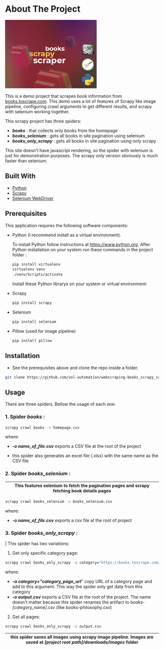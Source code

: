 <!-- ABOUT THE PROJECT -->

# About The Project

![Scraper tag][product-screenshot]

This is a demo project that scrapes book information from [books.toscrape.com](https://books.toscrape.com). This demo uses a lot of features of Scrapy like image pipeline, configuring crawl arguments to get different results, and scrapy with selenium working together.

This scrapy project has three spiders:

- **_books_** : that collects only books from the homepage
- **_books_selenium_** : gets all books in site pagination using selenium
- **_books_only_scrapy_** : gets all books in site pagination using only scrapy

This site doesn't have javascript rendering, so the spider with selenium is just for demonstration purposes. The scrapy only version obviously is much faster than selenium.

## Built With

- [Python](https://www.python.org)
- [Scrapy](https://scrapy.org)
- [Selenium WebDriver](https://www.selenium.dev)

## Prerequisites

This application requires the following software components:

- Python (I recommend install as a virtual environment).

  To install Python follow instructions at https://www.python.org. After Python installation on your system run these commands in the project folder :

  ```sh
  pip install virtualenv
  virtualenv venv
  ./venv/Scripts/activate
  ```

  Install these Python librarys on your system or virtual environment:

- Scrapy

  ```sh
  pip install scrapy
  ```

- Selenium

  ```sh
  pip install selenium
  ```

- Pillow (used for image pipeline)
  ```sh
  pip install pillow
  ```

## Installation

- See the prerequisites above and clone the repo inside a folder.

```sh
git clone https://github.com/vol-automation/webscraping-books_scrapy_scraper.git
```

## Usage

There are three spiders. Bellow the usage of each one:

### 1. Spider **_books_** :

```sh
scrapy crawl books -o homepage.csv
```

where:

- **_-o name_of_file.csv_** exports a CSV file at the root of the project

* this spider also generates an excel file (.xlsx) with the same name as the CSV file

### 2. Spider **_books_selenium_** :

| This features selenium to fetch the pagination pages and scrapy fetching book details pages |
| ------------------------------------------------------------------------------------------- |

```sh
scrapy crawl books_selenium -o books_selenium.csv
```

where:

- **_-o name_of_file.csv_** exports a csv file at the root of project

### 3. Spider **_books_only_scrapy_** :

| This spider has two variations:

1. Get only specific category page:

```sh
scrapy crawl books_only_scrapy -a category="https://books.toscrape.com/catalogue/category/books/philosophy_7/index.html" -o output.csv
```

where:

- **_-a category="category_page_url_**" copy URL of a category page and add to this argument. This way the spider only get data from this category
- **_-o output.csv_** exports a CSV file at the root of the project. The name doesn't matter because this spider renames the artifact to books-_[category_name]_.csv (like books-philosophy.csv)

2. Get all pages:

```sh
scrapy crawl books_only_scrapy -o output.csv
```

| this spider saves all images using scrapy image pipeline. Images are saved at **_[project root path]_**_/downloads/images_ folder |
| --------------------------------------------------------------------------------------------------------------------------------- |

<!-- MARKDOWN LINKS & IMAGES -->
<!-- https://www.markdownguide.org/basic-syntax/#reference-style-links -->

[product-screenshot]: images/tag.png
